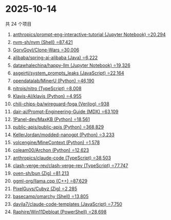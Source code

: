 # 2025-10-14

共 24 个项目

<!-- BEGIN GITHUB -->
<!-- 最后更新时间 2025-10-14 23:09:58 +0800 -->
1. [anthropics/prompt-eng-interactive-tutorial (Jupyter Notebook) ⭐20,294](https://github.com/anthropics/prompt-eng-interactive-tutorial)
1. [nvm-sh/nvm (Shell) ⭐87,421](https://github.com/nvm-sh/nvm)
1. [GorvGoyl/Clone-Wars ⭐30,006](https://github.com/GorvGoyl/Clone-Wars)
1. [alibaba/spring-ai-alibaba (Java) ⭐6,222](https://github.com/alibaba/spring-ai-alibaba)
1. [datawhalechina/happy-llm (Jupyter Notebook) ⭐19,326](https://github.com/datawhalechina/happy-llm)
1. [asgeirtj/system_prompts_leaks (JavaScript) ⭐22,164](https://github.com/asgeirtj/system_prompts_leaks)
1. [opendatalab/MinerU (Python) ⭐46,190](https://github.com/opendatalab/MinerU)
1. [nitrojs/nitro (TypeScript) ⭐8,008](https://github.com/nitrojs/nitro)
1. [Klavis-AI/klavis (Python) ⭐4,955](https://github.com/Klavis-AI/klavis)
1. [chili-chips-ba/wireguard-fpga (Verilog) ⭐938](https://github.com/chili-chips-ba/wireguard-fpga)
1. [dair-ai/Prompt-Engineering-Guide (MDX) ⭐63,109](https://github.com/dair-ai/Prompt-Engineering-Guide)
1. [1Panel-dev/MaxKB (Python) ⭐18,561](https://github.com/1Panel-dev/MaxKB)
1. [public-apis/public-apis (Python) ⭐368,829](https://github.com/public-apis/public-apis)
1. [KellerJordan/modded-nanogpt (Python) ⭐3,233](https://github.com/KellerJordan/modded-nanogpt)
1. [volcengine/MineContext (Python) ⭐1,578](https://github.com/volcengine/MineContext)
1. [coleam00/Archon (Python) ⭐12,623](https://github.com/coleam00/Archon)
1. [anthropics/claude-code (TypeScript) ⭐38,503](https://github.com/anthropics/claude-code)
1. [clash-verge-rev/clash-verge-rev (TypeScript) ⭐77,747](https://github.com/clash-verge-rev/clash-verge-rev)
1. [oven-sh/bun (Zig) ⭐81,213](https://github.com/oven-sh/bun)
1. [ggml-org/llama.cpp (C++) ⭐87,629](https://github.com/ggml-org/llama.cpp)
1. [PixelGuys/Cubyz (Zig) ⭐2,285](https://github.com/PixelGuys/Cubyz)
1. [basecamp/omarchy (Shell) ⭐13,805](https://github.com/basecamp/omarchy)
1. [davila7/claude-code-templates (JavaScript) ⭐7,750](https://github.com/davila7/claude-code-templates)
1. [Raphire/Win11Debloat (PowerShell) ⭐28,698](https://github.com/Raphire/Win11Debloat)
<!-- END GITHUB -->